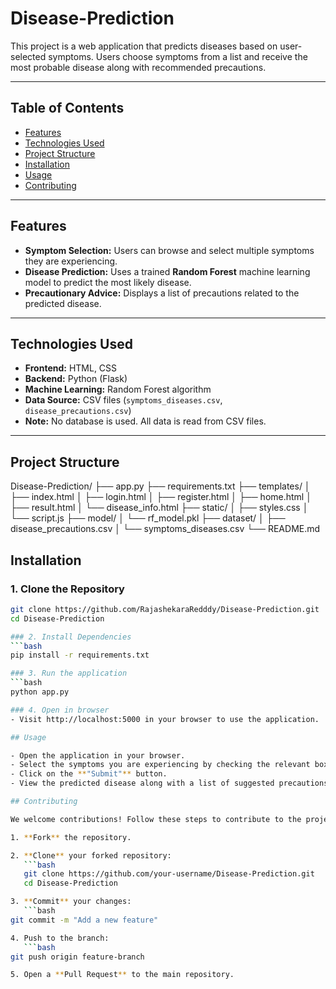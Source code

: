 # Disease-Prediction

This project is a web application that predicts diseases based on user-selected symptoms. Users choose symptoms from a list and receive the most probable disease along with recommended precautions.

---

## Table of Contents

- [Features](#features)
- [Technologies Used](#technologies-used)
- [Project Structure](#project-structure)
- [Installation](#installation)
- [Usage](#usage)
- [Contributing](#contributing)

---

## Features

- **Symptom Selection:** Users can browse and select multiple symptoms they are experiencing.
- **Disease Prediction:** Uses a trained **Random Forest** machine learning model to predict the most likely disease.
- **Precautionary Advice:** Displays a list of precautions related to the predicted disease.

---

## Technologies Used

- **Frontend:** HTML, CSS  
- **Backend:** Python (Flask)  
- **Machine Learning:** Random Forest algorithm  
- **Data Source:** CSV files (`symptoms_diseases.csv`, `disease_precautions.csv`)  
- **Note:** No database is used. All data is read from CSV files.

---

## Project Structure

Disease-Prediction/
├── app.py
├── requirements.txt
├── templates/
│ ├── index.html
│ ├── login.html
│ ├── register.html
│ ├── home.html
│ ├── result.html
│ └── disease_info.html
├── static/
│ ├── styles.css
│ └── script.js
├── model/
│ └── rf_model.pkl
├── dataset/
│ ├── disease_precautions.csv
│ └── symptoms_diseases.csv
└── README.md

## Installation

### 1. Clone the Repository
```bash
git clone https://github.com/RajashekaraRedddy/Disease-Prediction.git
cd Disease-Prediction

### 2. Install Dependencies
```bash
pip install -r requirements.txt

### 3. Run the application
```bash
python app.py

### 4. Open in browser
- Visit http://localhost:5000 in your browser to use the application.

## Usage

- Open the application in your browser.
- Select the symptoms you are experiencing by checking the relevant boxes.
- Click on the **"Submit"** button.
- View the predicted disease along with a list of suggested precautions.

## Contributing

We welcome contributions! Follow these steps to contribute to the project:

1. **Fork** the repository.

2. **Clone** your forked repository:
   ```bash
   git clone https://github.com/your-username/Disease-Prediction.git
   cd Disease-Prediction

3. **Commit** your changes:
   ```bash
git commit -m "Add a new feature"

4. Push to the branch:
   ```bash
git push origin feature-branch

5. Open a **Pull Request** to the main repository.

